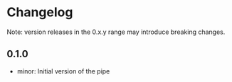 # Changelog
Note: version releases in the 0.x.y range may introduce breaking changes.

## 0.1.0

- minor: Initial version of the pipe

